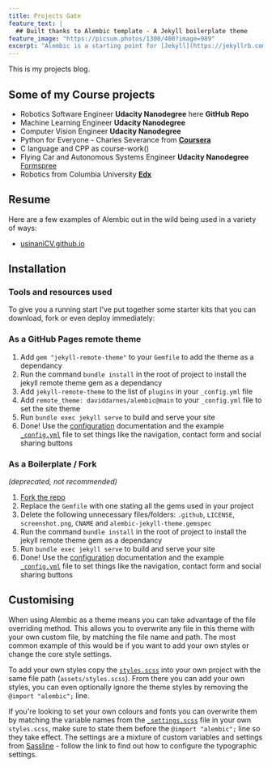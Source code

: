 ```yaml
---
title: Projects Gate
feature_text: |
  ## Built thanks to Alembic template - A Jekyll boilerplate theme
feature_image: "https://picsum.photos/1300/400?image=989"
excerpt: "Alembic is a starting point for [Jekyll](https://jekyllrb.com/) projects."
---
```


This is my projects blog.

## Some of my Course projects

- Robotics Software Engineer **Udacity Nanodegree** here **GitHub Repo**
- Machine Learning Engineer **Udacity Nanodegree**
- Computer Vision Engineer **Udacity Nanodegree** 
- Python for Everyone - Charles Severance from [**Coursera**](https://coursera.com/)
- C language and CPP as course-work()
- Flying Car and Autonomous Systems Engineer **Udacity Nanodegree** [Formspree](https://Udacity.com)
- Robotics from Columbia University **[Edx](https://learning.edx.org/course/course-v1:ColumbiaX+CSMM.103x+1T2021/home)**


## Resume

Here are a few examples of Alembic out in the wild being used in a variety of ways:

- [usinaniCV.github.io](https://bawejakunal.github.io/)

## Installation

### Tools and resources used

To give you a running start I've put together some starter kits that you can download, fork or even deploy immediately:

### As a GitHub Pages remote theme

1. Add `gem "jekyll-remote-theme"` to your `Gemfile` to add the theme as a dependancy
2. Run the command `bundle install` in the root of project to install the jekyll remote theme gem as a dependancy
3. Add `jekyll-remote-theme` to the list of `plugins` in your `_config.yml` file
4. Add `remote_theme: daviddarnes/alembic@main` to your `_config.yml` file to set the site theme
5. Run `bundle exec jekyll serve` to build and serve your site
6. Done! Use the [configuration](#configuration) documentation and the example [`_config.yml`](https://github.com/daviddarnes/alembic/blob/master/_config.yml) file to set things like the navigation, contact form and social sharing buttons

### As a Boilerplate / Fork

_(deprecated, not recommended)_

1. [Fork the repo](https://github.com/daviddarnes/alembic#fork-destination-box)
2. Replace the `Gemfile` with one stating all the gems used in your project
3. Delete the following unnecessary files/folders: `.github`, `LICENSE`, `screenshot.png`, `CNAME` and `alembic-jekyll-theme.gemspec`
4. Run the command `bundle install` in the root of project to install the jekyll remote theme gem as a dependancy
5. Run `bundle exec jekyll serve` to build and serve your site
6. Done! Use the [configuration](#configuration) documentation and the example [`_config.yml`](https://github.com/daviddarnes/alembic/blob/master/_config.yml) file to set things like the navigation, contact form and social sharing buttons

## Customising

When using Alembic as a theme means you can take advantage of the file overriding method. This allows you to overwrite any file in this theme with your own custom file, by matching the file name and path. The most common example of this would be if you want to add your own styles or change the core style settings.

To add your own styles copy the [`styles.scss`](https://github.com/daviddarnes/alembic/blob/master/assets/styles.scss) into your own project with the same file path (`assets/styles.scss`). From there you can add your own styles, you can even optionally ignore the theme styles by removing the `@import "alembic";` line.

If you're looking to set your own colours and fonts you can overwrite them by matching the variable names from the [`_settings.scss`](https://github.com/daviddarnes/alembic/blob/master/_sass/_settings.scss) file in your own `styles.scss`, make sure to state them before the `@import "alembic";` line so they take effect. The settings are a mixture of custom variables and settings from [Sassline](https://medium.com/@jakegiltsoff/sassline-v2-0-e424b2881e7e) - follow the link to find out how to configure the typographic settings.
